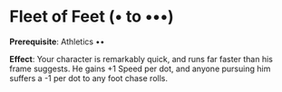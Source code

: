 # Fleet of Feet (• to •••)
**Prerequisite**: Athletics ••

**Effect**: Your character is remarkably quick, and runs far
faster than his frame suggests. He gains +1 Speed per dot,
and anyone pursuing him suffers a -1 per dot to any foot
chase rolls.